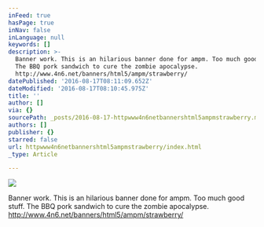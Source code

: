 ```yaml
---
inFeed: true
hasPage: true
inNav: false
inLanguage: null
keywords: []
description: >-
  Banner work. This is an hilarious banner done for ampm. Too much good stuff.
  The BBQ pork sandwich to cure the zombie apocalypse.
  http://www.4n6.net/banners/html5/ampm/strawberry/
datePublished: '2016-08-17T08:11:09.652Z'
dateModified: '2016-08-17T08:10:45.975Z'
title: ''
author: []
via: {}
sourcePath: _posts/2016-08-17-httpwww4n6netbannershtml5ampmstrawberry.md
authors: []
publisher: {}
starred: false
url: httpwww4n6netbannershtml5ampmstrawberry/index.html
_type: Article

---
```

![](https://the-grid-user-content.s3-us-west-2.amazonaws.com/5213ea0c-8172-4cee-9972-dfa4ed8fbafa.png)

Banner work. This is an hilarious banner done for ampm. Too much good stuff. The BBQ pork sandwich to cure the zombie apocalypse. http://www.4n6.net/banners/html5/ampm/strawberry/